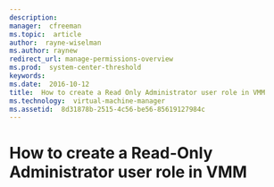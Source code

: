 ```yaml
---
description:  
manager:  cfreeman
ms.topic:  article
author:  rayne-wiselman
ms.author: raynew
redirect_url: manage-permissions-overview
ms.prod:  system-center-threshold
keywords:  
ms.date:  2016-10-12
title:  How to create a Read Only Administrator user role in VMM
ms.technology:  virtual-machine-manager
ms.assetid:  8d31878b-2515-4c56-be56-85619127984c
---
```


# How to create a Read-Only Administrator user role in VMM
